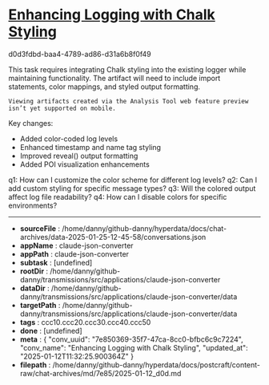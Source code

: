 # [Enhancing Logging with Chalk Styling](https://claude.ai/chat/7e850369-35f7-47ca-8cc0-bfbc6c9c7224)

d0d3fdbd-baa4-4789-ad86-d31a6b8f0f49

 <antThinking>This task requires integrating Chalk styling into the existing logger while maintaining functionality. The artifact will need to include import statements, color mappings, and styled output formatting.</antThinking>
```
Viewing artifacts created via the Analysis Tool web feature preview isn’t yet supported on mobile.
```



Key changes:
- Added color-coded log levels
- Enhanced timestamp and name tag styling
- Improved reveal() output formatting
- Added POI visualization enhancements

q1: How can I customize the color scheme for different log levels?
q2: Can I add custom styling for specific message types?
q3: Will the colored output affect log file readability?
q4: How can I disable colors for specific environments?

---

* **sourceFile** : /home/danny/github-danny/hyperdata/docs/chat-archives/data-2025-01-25-12-45-58/conversations.json
* **appName** : claude-json-converter
* **appPath** : claude-json-converter
* **subtask** : [undefined]
* **rootDir** : /home/danny/github-danny/transmissions/src/applications/claude-json-converter
* **dataDir** : /home/danny/github-danny/transmissions/src/applications/claude-json-converter/data
* **targetPath** : /home/danny/github-danny/transmissions/src/applications/claude-json-converter/data
* **tags** : ccc10.ccc20.ccc30.ccc40.ccc50
* **done** : [undefined]
* **meta** : {
  "conv_uuid": "7e850369-35f7-47ca-8cc0-bfbc6c9c7224",
  "conv_name": "Enhancing Logging with Chalk Styling",
  "updated_at": "2025-01-12T11:32:25.900364Z"
}
* **filepath** : /home/danny/github-danny/hyperdata/docs/postcraft/content-raw/chat-archives/md/7e85/2025-01-12_d0d.md